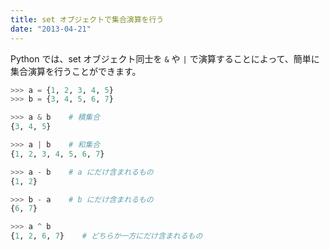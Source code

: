 ```yaml
---
title: set オブジェクトで集合演算を行う
date: "2013-04-21"
---
```


Python では、set オブジェクト同士を `&` や `|` で演算することによって、簡単に集合演算を行うことができます。

```python
>>> a = {1, 2, 3, 4, 5}
>>> b = {3, 4, 5, 6, 7}

>>> a & b    # 積集合
{3, 4, 5}

>>> a | b    # 和集合
{1, 2, 3, 4, 5, 6, 7}

>>> a - b    # a にだけ含まれるもの
{1, 2}

>>> b - a    # b にだけ含まれるもの
{6, 7}

>>> a ^ b
{1, 2, 6, 7}    # どちらか一方にだけ含まれるもの
```

